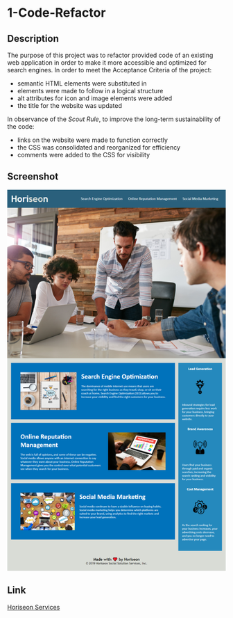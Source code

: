 # 1-Code-Refactor

## Description

The purpose of this project was to refactor provided code of an existing web application in order to make it more accessible and optimized for search engines.
In order to meet the Acceptance Criteria of the project:
* semantic HTML elements were substituted in
* elements were made to follow in a logical structure
* alt attributes for icon and image elements were added
* the title for the website was updated

In observance of the *Scout Rule*, to improve the long-term sustainability of the code:
* links on the website were made to function correctly
* the CSS was consolidated and reorganized for efficiency
* comments were added to the CSS for visibility

## Screenshot

![Horiseon Services](/assets/images/horiseon.png)

## Link

[Horiseon Services](https://abrahamin.github.io/1-Code-Refactor/)